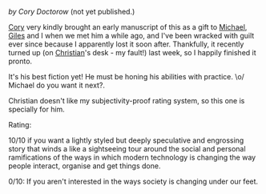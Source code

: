 <!--
.. title: Makers
.. slug: makers
.. date: 2009-04-18 17:10:31-05:00
.. tags: Books,Fiction
.. link: 
.. description: 
.. type: text
-->


*by Cory Doctorow* (not yet published.)

[Cory](http://craphound.com/) very kindly brought an early manuscript of
this as a gift to [Michael](http://www.voidspace.org.uk/),
[Giles](http://www.gilesthomas.com/) and I when we met him a while ago,
and I've been wracked with guilt ever since because I apparently lost it
soon after. Thankfully, it recently turned up (on
[Christian](http://babbageclunk.com/)'s desk - my fault!) last week, so
I happily finished it pronto.

It's his best fiction yet! He must be honing his abilities with
practice. \\o/ Michael do you want it next?.

Christian doesn't like my subjectivity-proof rating system, so this one
is specially for him.

Rating:

10/10 if you want a lightly styled but deeply speculative and engrossing
story that winds a like a sightseeing tour around the social and
personal ramifications of the ways in which modern technology is
changing the way people interact, organise and get things done.

0/10: If you aren't interested in the ways society is changing under our
feet.